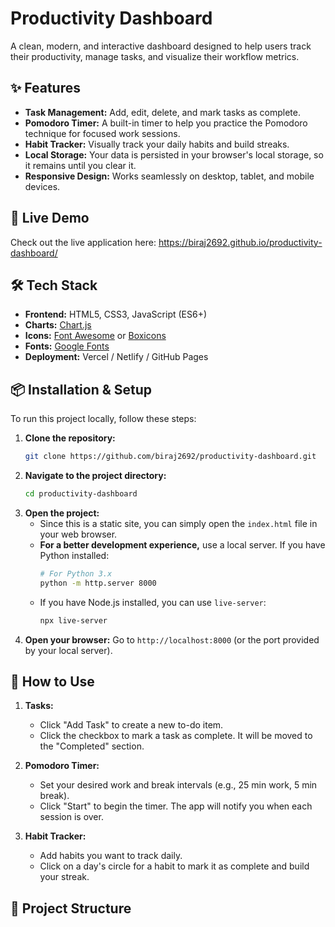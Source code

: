 # Productivity Dashboard

A clean, modern, and interactive dashboard designed to help users track their productivity, manage tasks, and visualize their workflow metrics.

## ✨ Features

-   **Task Management:** Add, edit, delete, and mark tasks as complete.
-   **Pomodoro Timer:** A built-in timer to help you practice the Pomodoro technique for focused work sessions.
-   **Habit Tracker:** Visually track your daily habits and build streaks.
-   **Local Storage:** Your data is persisted in your browser's local storage, so it remains until you clear it.
-   **Responsive Design:** Works seamlessly on desktop, tablet, and mobile devices.

## 🚀 Live Demo

Check out the live application here: https://biraj2692.github.io/productivity-dashboard/

## 🛠️ Tech Stack

-   **Frontend:** HTML5, CSS3, JavaScript (ES6+)
-   **Charts:** [Chart.js](https://www.chartjs.org/)
-   **Icons:** [Font Awesome](https://fontawesome.com/) or [Boxicons](https://boxicons.com/)
-   **Fonts:** [Google Fonts](https://fonts.google.com/)
-   **Deployment:** Vercel / Netlify / GitHub Pages

## 📦 Installation & Setup

To run this project locally, follow these steps:

1.  **Clone the repository:**
    ```bash
    git clone https://github.com/biraj2692/productivity-dashboard.git
    ```
2.  **Navigate to the project directory:**
    ```bash
    cd productivity-dashboard
    ```
3.  **Open the project:**
    *   Since this is a static site, you can simply open the `index.html` file in your web browser.
    *   **For a better development experience,** use a local server. If you have Python installed:
        ```bash
        # For Python 3.x
        python -m http.server 8000
        ```
    *   If you have Node.js installed, you can use `live-server`:
        ```bash
        npx live-server
        ```
4.  **Open your browser:** Go to `http://localhost:8000` (or the port provided by your local server).

## 🎯 How to Use

1.  **Tasks:**
    *   Click "Add Task" to create a new to-do item.
    *   Click the checkbox to mark a task as complete. It will be moved to the "Completed" section.

2.  **Pomodoro Timer:**
    *   Set your desired work and break intervals (e.g., 25 min work, 5 min break).
    *   Click "Start" to begin the timer. The app will notify you when each session is over.

3.  **Habit Tracker:**
    *   Add habits you want to track daily.
    *   Click on a day's circle for a habit to mark it as complete and build your streak.

## 📁 Project Structure
